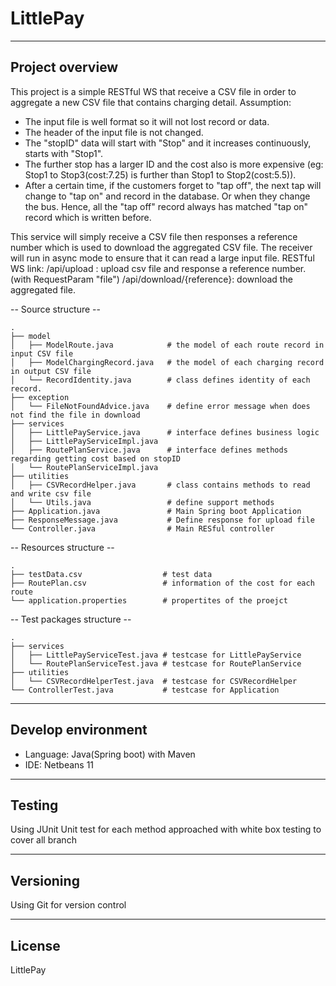 # LittlePay
----------------
Project overview
----------------
This project is a simple RESTful WS that receive a CSV file in order to aggregate a new CSV file that contains charging detail.
Assumption:	
 - The input file is well format so it will not lost record or data.
 - The header of the input file is not changed. 
 - The "stopID" data will start with "Stop" and it increases continuously, starts with "Stop1".
 - The further stop has a larger ID and the cost also is more expensive (eg: Stop1 to Stop3(cost:7.25) is further than Stop1 to Stop2(cost:5.5)).
 - After a certain time, if the customers forget to "tap off", the next tap will change to "tap on" and record in the database. Or when they change the bus. Hence, all the "tap off" record always has matched "tap on" record which is written before.     

This service will simply receive a CSV file then responses a reference number which is used to download the aggregated CSV file. The receiver will run in async mode to ensure that it can read a large input file.
 RESTful WS link:
 /api/upload : upload csv file and response a reference number.(with RequestParam "file")
 /api/download/{reference}: download the aggregated file.
 
 -- Source structure --
  
    .
    ├── model      
    │   ├── ModelRoute.java            # the model of each route record in input CSV file  
    │   ├── ModelChargingRecord.java   # the model of each charging record in output CSV file  
    │   └── RecordIdentity.java        # class defines identity of each record.
    ├── exception
    │   └── FileNotFoundAdvice.java    # define error message when does not find the file in download      
    ├── services
    │   ├── LittlePayService.java      # interface defines business logic  
    │   ├── LittlePayServiceImpl.java    
    │   ├── RoutePlanService.java      # interface defines methods regarding getting cost based on stopID  
    │   └── RoutePlanServiceImpl.java  
    ├── utilities
    │   ├── CSVRecordHelper.java       # class contains methods to read and write csv file  
    │   └── Utils.java                 # define support methods      
    ├── Application.java               # Main Spring boot Application 
    ├── ResponseMessage.java           # Define response for upload file 
    └── Controller.java                # Main RESful controller

-- Resources structure --
   
    .
    ├── testData.csv                  # test data 
    ├── RoutePlan.csv                 # information of the cost for each route 
    └── application.properties        # propertites of the proejct
    
-- Test packages structure --
   
    .
    ├── services
    │   ├── LittlePayServiceTest.java # testcase for LittlePayService  
    │   └── RoutePlanServiceTest.java # testcase for RoutePlanService 
    ├── utilities
    │   └── CSVRecordHelperTest.java  # testcase for CSVRecordHelper 
    └── ControllerTest.java           # testcase for Application
    
    
-------------------
Develop environment
-------------------
- Language: Java(Spring boot) with Maven
- IDE: Netbeans 11

--------
Testing
--------
Using JUnit
Unit test for each method approached with white box testing to cover all branch

----------
Versioning
----------
Using Git for version control

-------
License
-------
LittlePay
